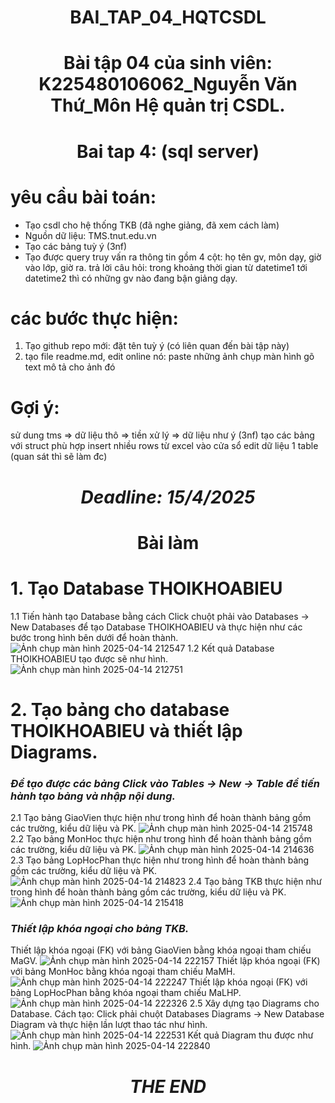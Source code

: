 # <p align="center">BAI_TAP_04_HQTCSDL</p>
# <p align="center">Bài tập 04 của sinh viên: K225480106062_Nguyễn Văn Thứ_Môn Hệ quản trị CSDL.</p>
# <p align="center">Bai tap 4: (sql server)</p>
# yêu cầu bài toán:
 - Tạo csdl cho hệ thống TKB (đã nghe giảng, đã xem cách làm)
 - Nguồn dữ liệu: TMS.tnut.edu.vn
 - Tạo các bảng tuỳ ý (3nf)
 - Tạo được query truy vấn ra thông tin gồm 4 cột: họ tên gv, môn dạy, giờ vào lớp, giờ ra.
   trả lời câu hỏi: trong khoảng thời gian từ datetime1 tới datetime2 thì có những gv nào đang bận giảng dạy.

# các bước thực hiện:
1. Tạo github repo mới: đặt tên tuỳ ý (có liên quan đến bài tập này)
2. tạo file readme.md, edit online nó:
   paste những ảnh chụp màn hình
   gõ text mô tả cho ảnh đó

# Gợi ý:
  sử dung tms => dữ liệu thô => tiền xử lý => dữ liệu như ý (3nf)
  tạo các bảng với struct phù hợp
  insert nhiều rows từ excel vào cửa sổ edit dữ liệu 1 table (quan sát thì sẽ làm đc)

# <p align="center">***Deadline: 15/4/2025***</p>
# <p align="center">Bài làm</p>

# 1. Tạo Database THOIKHOABIEU
1.1 Tiến hành tạo Database bằng cách Click chuột phải vào Databases -> New Databases để tạo Database THOIKHOABIEU và thực hiện như các bước trong hình bên dưới để hoàn thành.
![Ảnh chụp màn hình 2025-04-14 212547](https://github.com/user-attachments/assets/a5ee34f2-9257-46c2-8d17-8dbd052b0f6f)
1.2 Kết quả Database THOIKHOABIEU tạo được sẽ như hình.
![Ảnh chụp màn hình 2025-04-14 212751](https://github.com/user-attachments/assets/4faac348-44e4-49fb-b7cf-8f98e04e0ff5)

# 2. Tạo bảng cho database THOIKHOABIEU và thiết lập Diagrams.
### ***Để tạo được các bảng Click vào Tables -> New -> Table để tiến hành tạo bảng và nhập nội dung.***
2.1 Tạo bảng GiaoVien thực hiện như trong hình để hoàn thành bảng gồm các trường, kiểu dữ liệu và PK.
![Ảnh chụp màn hình 2025-04-14 215748](https://github.com/user-attachments/assets/d4adc30e-697a-4412-9ae1-4c44f555d401)
2.2 Tạo bảng MonHoc thực hiện như trong hình để hoàn thành bảng gồm các trường, kiểu dữ liệu và PK.
![Ảnh chụp màn hình 2025-04-14 214636](https://github.com/user-attachments/assets/9f083f9c-b136-40c8-a71f-be1e845e087f)
2.3 Tạo bảng LopHocPhan thực hiện như trong hình để hoàn thành bảng gồm các trường, kiểu dữ liệu và PK.
![Ảnh chụp màn hình 2025-04-14 214823](https://github.com/user-attachments/assets/29257fd7-1d86-4ac9-85c6-0717348e5dbc)
2.4 Tạo bảng TKB thực hiện như trong hình để hoàn thành bảng gồm các trường, kiểu dữ liệu và PK.
![Ảnh chụp màn hình 2025-04-14 215418](https://github.com/user-attachments/assets/52c0372b-4d65-43aa-8404-46f74ea0bd1d)
### ***Thiết lập khóa ngoại cho bảng TKB.***
Thiết lập khóa ngoại (FK) với bảng GiaoVien bằng khóa ngoại tham chiếu MaGV.
![Ảnh chụp màn hình 2025-04-14 222157](https://github.com/user-attachments/assets/ddcf13cb-add3-4b66-9ba9-ae5143ac01a2)
Thiết lập khóa ngoại (FK) với bảng MonHoc bằng khóa ngoại tham chiếu MaMH.
![Ảnh chụp màn hình 2025-04-14 222247](https://github.com/user-attachments/assets/b403bda0-ad51-479f-a5eb-2c63c33e0965)
Thiết lập khóa ngoại (FK) với bảng LopHocPhan bằng khóa ngoại tham chiếu MaLHP.
![Ảnh chụp màn hình 2025-04-14 222326](https://github.com/user-attachments/assets/0c62d357-7324-4978-a4c9-fd05ab37e4be)
2.5 Xây dựng tạo Diagrams cho Database.
Cách tạo: Click phải chuột Databases Diagrams -> New Database Diagram và thực hiện lần lượt thao tác như hình.
![Ảnh chụp màn hình 2025-04-14 222531](https://github.com/user-attachments/assets/c27b16b4-ad88-40bc-bf45-4ac16c23211e)
Kết quả Diagram thu được như hình.
![Ảnh chụp màn hình 2025-04-14 222840](https://github.com/user-attachments/assets/d41b33e4-78b9-47e6-8c17-8e8b036b7bd3)

# <p align="center">***THE END***</p>
